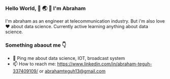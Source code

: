 ### Hello World, 👋 :earth_asia: :rocket: I'm Abraham


I'm abraham as an engineer at telecommunication industry. But i'm also love :heart: about data science.
Currently active learning anything about data science.


### Something abaout me :point_down:
- 💬 Ping me about data science, IOT, broadcast system
- 📫 How to reach me: https://www.linkedin.com/in/abraham-teguh-337409109/ or abrahamteguh13@gmail.com


<!--
**Abrahamteguh/abrahamteguh** is a ✨ _special_ ✨ repository because its `README.md` (this file) appears on your GitHub profile.

